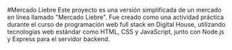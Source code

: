
#Mercado Liebre
Este proyecto es una versión simplificada de un mercado en línea llamado "Mercado Liebre". 
Fue creado como una actividad práctica durante el curso de programación web full stack en Digital House, utilizando tecnologías web estándar como HTML, CSS y JavaScript, junto con Node.js y Express para el servidor backend.
